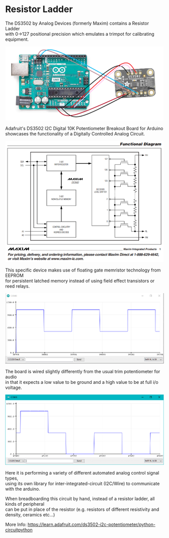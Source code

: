 # Resistor Ladder

The DS3502 by Analog Devices (formerly Maxim) contains a Resistor Ladder \
with 0->127 positional precision which emulates a trimpot for calibrating equipment.

![UnoWiring](/ResistorLadder/UnoWiring.png)

Adafruit's DS3502 I2C Digital 10K Potentiometer Breakout Board for Arduino \
showcases the functionality of a Digitally Controlled Analog Circuit.

![DCA](/ResistorLadder/DigitallyControlledAnalog.png)

This specific device makes use of floating gate memristor technology from EEPROM \
for persistent latched memory instead of using field effect transistors or reed relays.

![Redline](/ResistorLadder/DS3502_Redline.png)

The board is wired slightly differently from the usual trim potentiometer for audio \
in that it expects a low value to be ground and a high value to be at full i/o voltage.

![PWM](/ResistorLadder/DS3502_PWM.png)

Here it is performing a variety of different automated analog control signal types, \
using its own library for inter-integrated-circuit (I2C/Wire) to communicate with the arduino.

When breadboarding this circuit by hand, instead of a resistor ladder, all kinds of peripheral \
can be put in place of the resistor (e.g. resistors of different resistivity and density, ceramics etc...)

More Info: https://learn.adafruit.com/ds3502-i2c-potentiometer/python-circuitpython